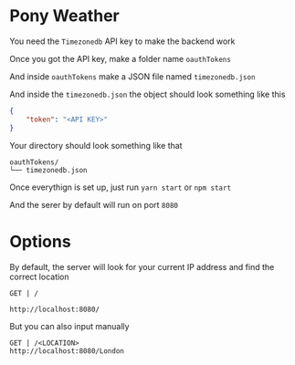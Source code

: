 # Pony Weather

You need the `Timezonedb` API key to make the backend work

Once you got the API key, make a folder name `oauthTokens`

And inside `oauthTokens` make a JSON file named `timezonedb.json`

And inside the `timezonedb.json` the object should look something like this

```json
{
    "token": "<API KEY>"
}
```

Your directory should look something like that
```
oauthTokens/
└── timezonedb.json
```

Once everythign is set up, just run `yarn start` or `npm start`

And the serer by default will run on port `8080`

# Options

By default, the server will look for your current IP address and find the correct location
```
GET | /

http://localhost:8080/
```

But you can also input manually
```
GET | /<LOCATION>
http://localhost:8080/London
```